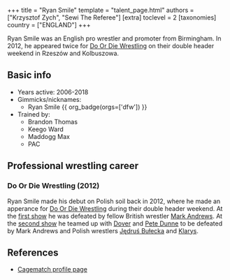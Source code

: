 +++
title = "Ryan Smile"
template = "talent_page.html"
authors = ["Krzysztof Zych", "Sewi The Referee"]
[extra]
toclevel = 2
[taxonomies]
country = ["ENGLAND"]
+++

Ryan Smile was an English pro wrestler and promoter from Birmingham. In 2012, he appeared twice for [Do Or Die Wrestling](@/o/ddw.md) on their double header weekend in Rzeszów and Kolbuszowa.

## Basic info

* Years active: 2006-2018
* Gimmicks/nicknames:
  - Ryan Smile {{ org_badge(orgs=['dfw']) }}
* Trained by:
  - Brandon Thomas
  - Keego Ward
  - Maddogg Max
  - PAC
 
## Professional wrestling career

### Do Or Die Wrestling (2012)

Ryan Smile made his debut on Polish soil back in 2012, where he made an apperance for [Do Or Die Wrestling](@/o/ddw.md) during their double header weekend. At the [first show](@/e/ddw/2012-03-09-ddw-6.md) he was defeated by fellow British wrestler [Mark Andrews](@/w/mark-andrews.md). At the [second show](@/e/ddw/2012-03-10-ddw-7.md) he teamed up with [Dover](@/w/dover.md) and [Pete Dunne](@/w/pete-dunne.md) to be defeated by Mark Andrews and Polish wrestlers [Jędruś Bułecka](@/w/jedrus-bulecka.md) and [Klarys](@/w/klarys.md).

## References

* [Cagematch profile page](https://www.cagematch.net/?id=2&nr=14039)
